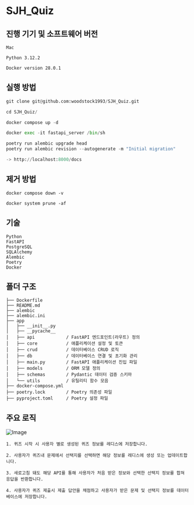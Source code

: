 # SJH_Quiz

## 진행 기기 및 소프트웨어 버전

```
Mac

Python 3.12.2

Docker version 28.0.1
```

## 실행 방법
```python
git clone git@github.com:woodstock1993/SJH_Quiz.git

cd SJH_Quiz/

docker compose up -d

docker exec -it fastapi_server /bin/sh

poetry run alembic upgrade head
poetry run alembic revision --autogenerate -m "Initial migration"

-> http://localhost:8000/docs
```

## 제거 방법
```
docker compose down -v

docker system prune -af 
```

## 기술  
```
Python
FastAPI
PostgreSQL  
SQLAlchemy  
Alembic  
Poetry
Docker
```

## 폴더 구조
```
├── Dockerfile
├── README.md
├── alembic
├── alembic.ini
├── app
│   ├── __init__.py
│   ├── __pycache__
│   ├── api            / FastAPI 엔드포인트(라우트) 정의
│   ├── core           / 애플리케이션 설정 및 토큰
│   ├── crud           / 데이터베이스 CRUD 로직
│   ├── db             / 데이터베이스 연결 및 초기화 관리
│   ├── main.py        / FastAPI 애플리케이션 진입 파일 
│   ├── models         / ORM 모델 정의 
│   ├── schemas        / Pydantic 데이터 검증 스키마
│   └── utils          / 유틸리티 함수 모음
├── docker-compose.yml
├── poetry.lock        / Poetry 의존성 파일  
├── pyproject.toml     / Poetry 설정 파일
```

## 주요 로직
![Image](https://github.com/user-attachments/assets/74b9cda6-4176-43cd-b0ce-50cc3700a713)

```
1. 퀴즈 시작 시 사용자 별로 생성된 퀴즈 정보를 레디스에 저장합니다.

2. 사용자가 퀴즈내 문제에서 선택지를 선택하면 해당 정보를 레디스에 생성 또는 업데이트합니다.

3. 새로고침 돼도 해당 API를 통해 사용자가 처음 받은 정보와 선택한 선택지 정보를 합쳐 응답을 반환합니다.

4. 사용자가 퀴즈 제출시 제출 답안을 채점하고 사용자가 받은 문제 및 선택지 정보를 데이터베이스에 저장합니다.
```